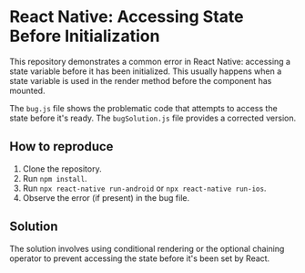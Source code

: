 # React Native: Accessing State Before Initialization

This repository demonstrates a common error in React Native: accessing a state variable before it has been initialized.  This usually happens when a state variable is used in the render method before the component has mounted.

The `bug.js` file shows the problematic code that attempts to access the state before it's ready.  The `bugSolution.js` file provides a corrected version.

## How to reproduce

1. Clone the repository.
2. Run `npm install`.
3. Run `npx react-native run-android` or `npx react-native run-ios`.
4. Observe the error (if present) in the bug file.

## Solution

The solution involves using conditional rendering or the optional chaining operator to prevent accessing the state before it's been set by React. 